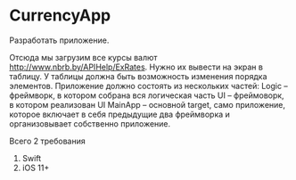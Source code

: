 # CurrencyApp
Разработать приложение. 

Отсюда мы загрузим все курсы валют http://www.nbrb.by/APIHelp/ExRates. Нужно их вывести на экран в таблицу. У таблицы должна быть возможность изменения порядка элементов. Приложение должно состоять из нескольких частей: Logic – фреймворк, в котором собрана вся логическая часть UI – фреймоворк, в котором реализован UI MainApp – основной target, само приложение, которое включает в себя предыдущие два фреймворка и организовывает собственно приложение.

Всего 2 требования 
1. Swift 
2. iOS 11+
